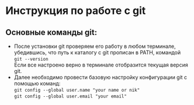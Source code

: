 # Инструкция по работе с git

## Основные команды git:
- После установки git проверяем его работу в любом терминале, убедившись, что путь к каталогу с git прописан в PATH, командой `git --version`  
Если все настроено верно в терминале отобразится текущая версия git.
- Далее необходимо провести базовую настройку конфигурации git с помощью команд:  
`git config --global user.name "your name or nik"`  
`git config --global user.email "your email"`  
